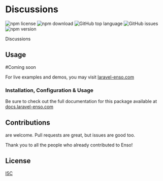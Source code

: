 # Discussions

![npm license](https://img.shields.io/npm/l/@enso-ui/discussions.svg) 
![npm download](https://img.shields.io/npm/dm/@enso-ui/discussions.svg) 
![GitHub top language](https://img.shields.io/github/languages/top/enso-ui/discussions.svg) 
![GitHub issues](https://img.shields.io/github/issues/enso-ui/discussions.svg) 
![npm version](https://img.shields.io/npm/v/@enso-ui/discussions.svg) 

Discussions

## Usage

#Coming soon

For live examples and demos, you may visit [laravel-enso.com](https://www.laravel-enso.com)

### Installation, Configuration & Usage

Be sure to check out the full documentation for this package available at [docs.laravel-enso.com](https://docs.laravel-enso.com/frontend/discussions.html)

## Contributions

are welcome. Pull requests are great, but issues are good too.

Thank you to all the people who already contributed to Enso!

## License

[ISC](https://opensource.org/licenses/ISC)
